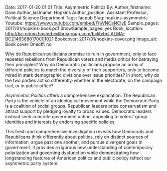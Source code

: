 Date: 2017-01-20 01:01
Title: Asymmetric Politics
By:
Author_firstname: Dave
Author_lastname: Hopkins
Author_position: Assistant Professor, Political Science Department 
Tags: facpub
Slug: hopkins-asymmetric
Youtube: https://www.youtube.com/embed/FhWNCaNClyE
Sample_pages: 2017/01/hopkins-book.pdf
ShowSample_pages: yes
Book_location: http://bc-primo.hosted.exlibrisgroup.com/bclib:bcl:ALMA-BC21463680170001021
Bookcover: 2017/01/hopkins-cover.png
Image_alt: Book cover
Oneoff: no

Why do Republican politicians promise to rein in government, only to face repeated rebellions from Republican voters and media critics for betraying their principles? Why do Democratic politicians propose an array of different policies to match the diversity of their supporters, only to become mired in stark demographic divisions over issue priorities? In short, why do the two parties act so differently-whether in the electorate, on the campaign trail, or in public office?

<em>Asymmetric Politics</em> offers a comprehensive explanation: The Republican Party is the vehicle of an ideological movement while the Democratic Party is a coalition of social groups. Republican leaders prize conservatism and attract support by pledging loyalty to broad values. Democratic leaders instead seek concrete government action, appealing to voters' group identities and interests by endorsing specific policies.

This fresh and comprehensive investigation reveals how Democrats and Republicans think differently about politics, rely on distinct sources of information, argue past one another, and pursue divergent goals in government. It provides a rigorous new understanding of contemporary polarization and governing dysfunction while demonstrating how longstanding features of American politics and public policy reflect our asymmetric party system.
